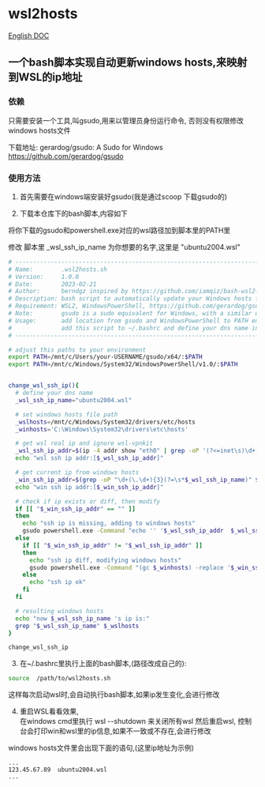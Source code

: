 # wsl2hosts
[English DOC](README.md)
## 一个bash脚本实现自动更新windows hosts,来映射到WSL的ip地址

### 依赖
只需要安装一个工具,叫gsudo,用来以管理员身份运行命令, 否则没有权限修改windows hosts文件

下载地址:
gerardog/gsudo: A Sudo for Windows  
https://github.com/gerardog/gsudo

### 使用方法

1. 首先需要在windows端安装好gsudo(我是通过scoop 下载gsudo的)

2. 下载本仓库下的bash脚本,内容如下

将你下载的gsudo和powershell.exe对应的wsl路径加到脚本里的PATH里 

修改 脚本里 _wsl_ssh_ip_name 为你想要的名字,这里是 "ubuntu2004.wsl"


```bash
# --------------------------------------------------------------------------------------------------
# Name:        .wsl2hosts.sh
# Version:     1.0.0
# Date:        2023-02-21
# Author:      berndgz inspired by https://github.com/iamqiz/bash-wsl2-host
# Description: bash script to automatically update your Windows hosts file with the WSL2 VM IP addr.
# Requirement: WSL2, WindowsPowerShell, https://github.com/gerardog/gsudo, elevated privileges.
# Note:        gsudo is a sudo equivalent for Windows, with a similar user-experience.
# Usage:       add location from gsudo and WindowsPowerShell to PATH environment variable.
#              add this script to ~/.bashrc and define your dns name in '_wsl_ssh_ip_name' variable.
# --------------------------------------------------------------------------------------------------

# adjust this paths to your environment
export PATH=/mnt/c/Users/your-USERNAME/gsudo/x64/:$PATH
export PATH=/mnt/c/Windows/System32/WindowsPowerShell/v1.0/:$PATH


change_wsl_ssh_ip(){
  # define your dns name
  _wsl_ssh_ip_name="ubuntu2004.wsl"

  # set windows hosts file path
  _wslhosts=/mnt/c/Windows/System32/drivers/etc/hosts
  _winhosts='C:\Windows\System32\drivers\etc\hosts'

  # get wsl real ip and ignore wsl-vpnkit
  _wsl_ssh_ip_addr=$(ip -4 addr show "eth0" | grep -oP '(?<=inet\s)\d+(\.\d+){3}' | head -1)
  echo "wsl ssh ip addr:[$_wsl_ssh_ip_addr]"

  # get current ip from windows hosts
  _win_ssh_ip_addr=$(grep -oP "\d+(\.\d+){3}(?=\s*$_wsl_ssh_ip_name)" $_wslhosts)
  echo "win ssh ip addr:[$_win_ssh_ip_addr]"

  # check if ip exists or diff, then modify
  if [[ "$_win_ssh_ip_addr" == "" ]]
  then
    echo "ssh ip is missing, adding to windows hosts"
    gsudo powershell.exe -Command "echo '' '$_wsl_ssh_ip_addr  $_wsl_ssh_ip_name' | out-file -encoding ASCII $_winhosts -append"
  else
    if [[ "$_win_ssh_ip_addr" != "$_wsl_ssh_ip_addr" ]]
    then
      echo "ssh ip diff, modifying windows hosts"
      gsudo powershell.exe -Command "(gc $_winhosts) -replace '$_win_ssh_ip_addr', '$_wsl_ssh_ip_addr' | out-file -encoding ASCII $_winhosts"
    else
      echo "ssh ip ok"
    fi
  fi

  # resulting windows hosts
  echo "now $_wsl_ssh_ip_name 's ip is:"
  grep "$_wsl_ssh_ip_name" $_wslhosts
}

change_wsl_ssh_ip

```

3. 在~/.bashrc里执行上面的bash脚本,(路径改成自己的):
```bash
source  /path/to/wsl2hosts.sh
```
这样每次启动wsl时,会自动执行bash脚本,如果ip发生变化,会进行修改

4. 重启WSL看看效果,  
在windows cmd里执行 wsl --shutdown 来关闭所有wsl
然后重启wsl, 控制台会打印win和wsl里的ip信息,如果不一致或不存在,会进行修改 

windows hosts文件里会出现下面的语句,(这里ip地址为示例) 
```text
...
123.45.67.89  ubuntu2004.wsl 
...
```
